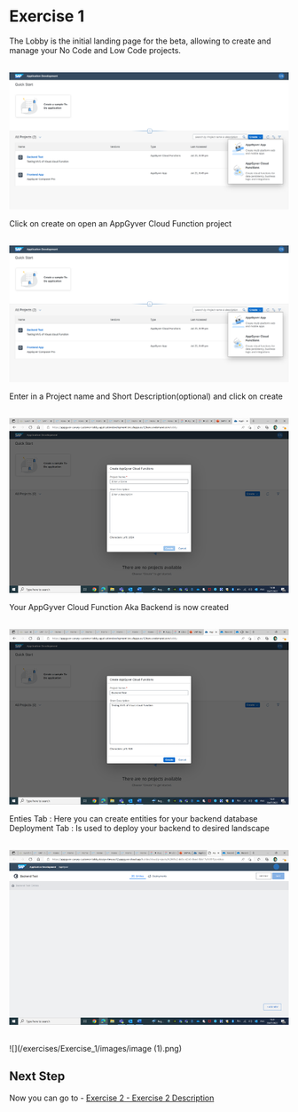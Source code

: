 # Exercise 1 

The Lobby is the initial landing page for the beta, allowing to create and manage your No Code and Low Code projects.

<br>![](/exercises/Exercise_1/images/image_1.1.png)



Click on create on open an AppGyver Cloud Function project

<br>![](/exercises/Exercise_1/images/image_1.2.png)



Enter in a Project name and Short Description(optional) and click on create

<br>![](/exercises/Exercise_1/images/image_1.3.png)



Your AppGyver Cloud Function Aka Backend is now created

<br>![](/exercises/Exercise_1/images/image_1.4.png)



Enties Tab : Here you can create entities for your backend database
Deployment Tab : Is used to deploy your backend to desired landscape

<br>![](/exercises/Exercise_1/images/image_1.5.png)



<br>![](/exercises/Exercise_1/images/image (1).png)




## Next Step

Now you can go to - [Exercise 2 - Exercise 2 Description](../ex2/README.md)

